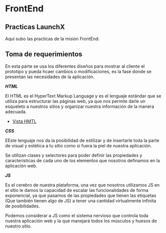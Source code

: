 # FrontEnd

## Practicas LaunchX

Aqui subo las practicas de la mision FrontEnd.

## **Toma de requerimientos**

En esta parte se usa los diferentes diseños para mostrar al cliente el prototipo y pueda hcaer cambios o modificaciones, es la fase donde se presentan las necesidades de la aplicación.

**_HTML_**

El HTML es el HyperText Markup Language y es el lenguaje estándar que se utiliza para estructurar las páginas web, ya que nos permite darle un esqueleto a nuestros sitios y organizar nuestra información de la manera adecuada.
- [Vista HMTL](./HTML/README.md)

**_CSS_**

EEste lenguaje nos da la posibilidad de estilizar y de insertarle toda la parte de visual y estética a tu sitio como si fuera la piel de nuestra aplicación.

Se utilizan clases y selectores para poder definir las propiedades y características de cada uno de los elementos que nosotros definamos en la aplicación web.


**_JS_**

Es el cerebro de nuestra plataforma, una vez que nosotros utilizamos JS en el sitio le damos la capacidad de escalar las funcionalidades de forma exponencial, ya que pasamos de las propiedades que tienen las etiquetas (Que también tienen algo de JS) a tener una cantidad virtualmente infinita de posibilidades.

Podemos considerar a JS como el sistema nervioso que controla toda nuestra aplicación web y la que manejará todos los músculos y huesos de nuestro sitio.

